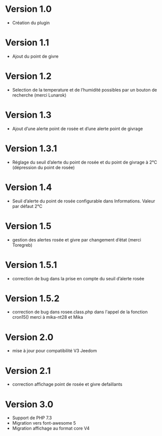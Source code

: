 # Version 1.0

- Création du plugin

# Version 1.1

- Ajout du point de givre

# Version 1.2

- Selection de la temperature et de l’humidité
possibles par un bouton de recherche
(merci Lunarok)

# Version 1.3

- Ajout d’une alerte point de rosée et d’une alerte point de givrage

# Version 1.3.1

- Réglage du seuil d’alerte du point de rosée et du point de givrage à 2°C (dépression du point de rosée)

# Version 1.4

- Seuil d’alerte du point de rosée configurable dans Informations. Valeur par défaut 2°C

# Version 1.5

- gestion des alertes rosée et givre par changement d’état (merci Toregreb)

# Version 1.5.1

- correction de bug dans la prise en compte du seuil d’alerte rosée

# Version 1.5.2

- correction de bug dans rosee.class.php dans l'appel de la fonction cron15()
merci à mika-nt28 et Mika

# Version 2.0

- mise à jour pour compatibilité V3 Jeedom

# Version 2.1

- correction affichage point de rosée et givre defaillants

# Version 3.0

- Support de PHP 7.3
- Migration vers font-awesome 5
- Migration affichage au format core V4